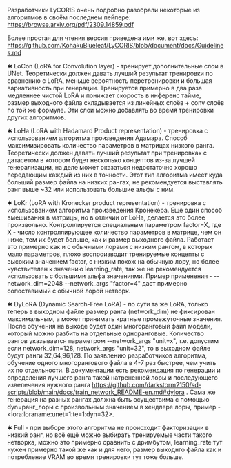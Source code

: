 Разработчики LyCORIS очень подробно разобрали некоторые из алгоритмов в своём последнем пейпере: https://browse.arxiv.org/pdf/2309.14859.pdf

Более простая для чтения версия приведена ими же, вот здесь: https://github.com/KohakuBlueleaf/LyCORIS/blob/document/docs/Guidelines.md

✱ LoCon (LoRA for Convolution layer) - тренирует дополнительные слои в UNet. Теоретически должен давать лучший результат тренировки по сравнению с LoRA, меньше вероятность перетренировки и большая вариативность при генерации. Тренируется примерно в два раза медленнее чистой LoRA и понижает скорость в инференс тайме, размер выходного файла складывается из линейных слоёв + conv слоёв по той же формуле. Эти слои можно добавлять во время тренировки других алгоритмов.

✱ LoHa (LoRA with Hadamard Product representation) - тренировка с использованием алгоритма произведения Адамара. Способ максимизировать количество параметров в матрицах низкого ранга. Теоретически должен давать лучший результат при тренировках с датасетом в котором будет несколько концептов из-за лучшей генерализации, на деле может оказаться недостаточно хорошо передающим каждый из них в точности. Этот тип алгоритма имеет куда больший размер файла на низких рангах, не рекомендуется выставлять ранг выше ~32 или использовать большие альфы с ним.

✱ LoKr (LoRA with Kronecker product representation) - тренировка с использованием алгоритма произведения Кронекера. Ещё один способ вмешивания в матрицы, но в отличии от LoHa, делается это более произвольно. Контроллируется специальным параметром factor=X, где X - число контроллирующее количество параметров в матрице, чем он ниже, тем их будет больше, как и размер выходного файла. Работает это примерно как и с обычными лорами с низким рангом, в которых мало параметров, плохо воспроизводит тренируемые концепты с высоким значением factor, с низким похож на обычную лору, но более чувствителен к значению learning_rate, так же не рекомендуется использовать с большими альфа значениями. Пример применения - --network_dim=2048 --network_args "factor=4" даст примерно сопоставимый с обычной лорой нетворк.

✱ DyLoRA (Dynamic Search-Free LoRA) - по сути та же LoRA, только теперь в выходном файле размер ранга (network_dim) не фиксирован максимальным, а может принимать кратные промежуточные значения. После обучения на выходе будет один многоранговый файл модели, который можно разбить на отдельные одноранговые. Количество рангов указывается параметром --network_args "unit=x", т.е. допустим если network_dim=128, network_args "unit=32", то в выходном файле будут ранги 32,64,96,128. По заявлению разработчиков алгоритма, обучение одного многорангового файла в 4-7 раз быстрее, чем учить их по отдельности. В документации есть рекомендация по генерации и определения лучшего ранга такой натрененной лоры и последующего извелечения нужного ранга https://github.com/darkstorm2150/sd-scripts/blob/main/docs/train_network_README-en.md#dylora . Сама же генерация на разных рангах должна быть осуществима с помощью dyn=ранг_лоры с произвольным значением в хендлере лоры, пример - \<lora:loraname:unet=1:te=1:dyn=32\>.

✱ Full - при выборе этого алгоритма не происходит факторизации в низкий ранг, но всё ещё можно выбирать тренируемые части такого нетворка, можно это примерно сравнить с дримбутом, learning_rate тут нужен примерно такой же как и для него, размер выходнго файла как и потребление VRAM во время тренировки тут тоже больше.
